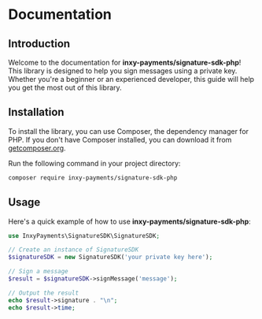 # Documentation

## Introduction

Welcome to the documentation for **inxy-payments/signature-sdk-php**! This library is designed to help you sign messages using a private key. Whether you're a beginner or an experienced developer, this guide will help you get the most out of this library.

## Installation

To install the library, you can use Composer, the dependency manager for PHP. If you don't have Composer installed, you can download it from [getcomposer.org](https://getcomposer.org/).

Run the following command in your project directory:

```bash
composer require inxy-payments/signature-sdk-php
```

## Usage

Here's a quick example of how to use **inxy-payments/signature-sdk-php**:

```php
use InxyPayments\SignatureSDK\SignatureSDK;

// Create an instance of SignatureSDK
$signatureSDK = new SignatureSDK('your private key here');

// Sign a message
$result = $signatureSDK->signMessage('message');

// Output the result
echo $result->signature . "\n";
echo $result->time;
```
